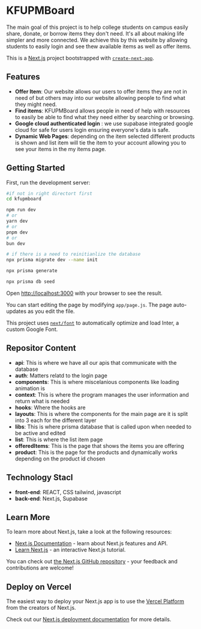 # KFUPMBoard
The main goal of this project is to help college students on campus easily share, donate, or borrow items they don't need. It's all about making life simpler and more connected. We achieve this by this website by allowing students to easily login and see thew available items as well as offer items.


This is a [Next.js](https://nextjs.org/) project bootstrapped with [`create-next-app`](https://github.com/vercel/next.js/tree/canary/packages/create-next-app).

## Features
- **Offer Item**: Our website allows our users to offer items they are not in need of but others may into our website allowing people to find what they might need.
- **Find items**: KFUPMBoard allows people in need of help with resources to easily be able to find what they need either by searching or browsing.
- **Google cloud authenticated login** : we use supabase integrated google cloud for safe for users login ensuring everyone's data is safe.
- **Dynamic Web Pages**: depending on the item selected different products is shown and list item will tie the item to your account allowing you to see your items in the my items page.


## Getting Started

First, run the development server:

```bash
#if not in right directort first
cd kfupmboard

npm run dev
# or
yarn dev
# or
pnpm dev
# or
bun dev

# if there is a need to reinitianlize the database
npx prisma migrate dev --name init

npx prisma generate

npx prisma db seed
```

Open [http://localhost:3000](http://localhost:3000) with your browser to see the result.

You can start editing the page by modifying `app/page.js`. The page auto-updates as you edit the file.

This project uses [`next/font`](https://nextjs.org/docs/basic-features/font-optimization) to automatically optimize and load Inter, a custom Google Font.

## Repositor Content 
- **api**: This is where we have all our apis that communicate with the database
- **auth**: Matters relatd to the login page 
- **components**: This is where miscelanious components like loading animation is
- **context**: This is where the program manages the user information and return what is needed 
- **hooks**: Where the hooks are 
- **layouts**: This is where the components for the main page are it is split into 3 each for the different layer
- **libs**: This is where prisma database that is called upon when needed to be active and edited
- **list**: This is where the list item page
- **offeredItems**: This is the page that shows the items you are offering
- **product**: This is the page for the products and dynamically works depending on the product id chosen

## Technology Stacl
 - **front-end**: REACT, CSS tailwind, javascript
 - **back-end**: Next.js, Supabase

## Learn More

To learn more about Next.js, take a look at the following resources:

- [Next.js Documentation](https://nextjs.org/docs) - learn about Next.js features and API.
- [Learn Next.js](https://nextjs.org/learn) - an interactive Next.js tutorial.

You can check out [the Next.js GitHub repository](https://github.com/vercel/next.js/) - your feedback and contributions are welcome!

## Deploy on Vercel

The easiest way to deploy your Next.js app is to use the [Vercel Platform](https://vercel.com/new?utm_medium=default-template&filter=next.js&utm_source=create-next-app&utm_campaign=create-next-app-readme) from the creators of Next.js.

Check out our [Next.js deployment documentation](https://nextjs.org/docs/deployment) for more details.
